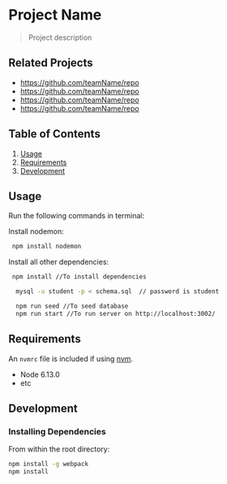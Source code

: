 # Project Name

> Project description

## Related Projects

  - https://github.com/teamName/repo
  - https://github.com/teamName/repo
  - https://github.com/teamName/repo
  - https://github.com/teamName/repo

## Table of Contents

1. [Usage](#Usage)
1. [Requirements](#requirements)
1. [Development](#development)

## Usage
Run the following commands in terminal:

Install nodemon:

```sh
 npm install nodemon
```

Install all other dependencies:

```sh
 npm install //To install dependencies
```
```sh
  mysql -u student -p < schema.sql  // password is student
```

```sh
  npm run seed //To seed database
  npm run start //To run server on http://localhost:3002/
```


## Requirements

An `nvmrc` file is included if using [nvm](https://github.com/creationix/nvm).

- Node 6.13.0
- etc

## Development

### Installing Dependencies

From within the root directory:

```sh
npm install -g webpack
npm install
```

